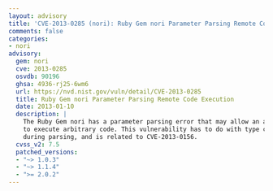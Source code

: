 ```yaml
---
layout: advisory
title: 'CVE-2013-0285 (nori): Ruby Gem nori Parameter Parsing Remote Code Execution'
comments: false
categories:
- nori
advisory:
  gem: nori
  cve: 2013-0285
  osvdb: 90196
  ghsa: 4936-rj25-6wm6
  url: https://nvd.nist.gov/vuln/detail/CVE-2013-0285
  title: Ruby Gem nori Parameter Parsing Remote Code Execution
  date: 2013-01-10
  description: |
    The Ruby Gem nori has a parameter parsing error that may allow an attacker
    to execute arbitrary code. This vulnerability has to do with type casting
    during parsing, and is related to CVE-2013-0156.
  cvss_v2: 7.5
  patched_versions:
  - "~> 1.0.3"
  - "~> 1.1.4"
  - ">= 2.0.2"
---
```

